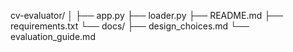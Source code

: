 cv-evaluator/
│
├── app.py
├── loader.py
├── README.md
├── requirements.txt
└── docs/
    ├── design_choices.md
    └── evaluation_guide.md
